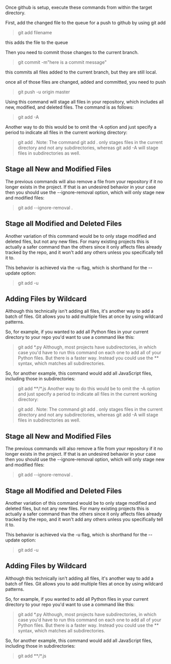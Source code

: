 Once github is setup, execute these commands from within the target directory.

First, add the changed file to the queue for a push to github by using git add

> git add filename

this adds the file to the queue

Then you need to commit those changes to the current branch.

> git commit -m"here is a commit message"

this commits all files added to the current branch, but they are still local.

once all of those files are changed, added and committed, you need to push 

> git push -u origin master

Using this command will stage all files in your repository, which includes all new, modified, and deleted files. The command is as follows:

> git add -A

Another way to do this would be to omit the -A option and just specify a period to indicate all files in the current working directory:

> git add .
Note: The command git add . only stages files in the current directory and not any subdirectories, whereas git add -A will stage files in subdirectories as well.

## Stage all New and Modified Files
The previous commands will also remove a file from your repository if it no longer exists in the project. If that is an undesired behavior in your case then you should use the --ignore-removal option, which will only stage new and modified files:

> git add --ignore-removal .

## Stage all Modified and Deleted Files
Another variation of this command would be to only stage modified and deleted files, but not any new files. For many existing projects this is actually a safer command than the others since it only affects files already tracked by the repo, and it won't add any others unless you specifically tell it to.

This behavior is achieved via the -u flag, which is shorthand for the --update option:

> git add -u

## Adding Files by Wildcard
Although this technically isn't adding all files, it's another way to add a batch of files. Git allows you to add multiple files at once by using wildcard patterns.

So, for example, if you wanted to add all Python files in your current directory to your repo you'd want to use a command like this:

> git add *.py
Although, most projects have subdirectories, in which case you'd have to run this command on each one to add all of your Python files. But there is a faster way. Instead you could use the ** syntax, which matches all subdirectories.

So, for another example, this command would add all JavaScript files, including those in subdirectories:

> git add **/*.js
Another way to do this would be to omit the -A option and just specify a period to indicate all files in the current working directory:

> git add .
Note: The command git add . only stages files in the current directory and not any subdirectories, whereas git add -A will stage files in subdirectories as well.

## Stage all New and Modified Files
The previous commands will also remove a file from your repository if it no longer exists in the project. If that is an undesired behavior in your case then you should use the --ignore-removal option, which will only stage new and modified files:

> git add --ignore-removal .

## Stage all Modified and Deleted Files
Another variation of this command would be to only stage modified and deleted files, but not any new files. For many existing projects this is actually a safer command than the others since it only affects files already tracked by the repo, and it won't add any others unless you specifically tell it to.

This behavior is achieved via the -u flag, which is shorthand for the --update option:

> git add -u

## Adding Files by Wildcard
Although this technically isn't adding all files, it's another way to add a batch of files. Git allows you to add multiple files at once by using wildcard patterns.

So, for example, if you wanted to add all Python files in your current directory to your repo you'd want to use a command like this:

> git add *.py
Although, most projects have subdirectories, in which case you'd have to run this command on each one to add all of your Python files. But there is a faster way. Instead you could use the ** syntax, which matches all subdirectories.

So, for another example, this command would add all JavaScript files, including those in subdirectories:

> git add **/*.js
